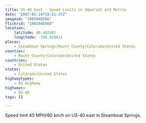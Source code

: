 ```yaml
---
title: US-40 East - Speed Limits in Imperial and Metric
date: "2007-05-24T18:51:37Z"
imageid: "1002048566"
flickrid: "1002048566"
location:
    latitude: 40.482481
    longitude: -106.828811
places:
    - Steamboat Springs|Routt County|Colorado|United States
counties:
    - Routt County|Colorado|United States
countries:
    - United States
states:
    - Colorado|United States
highwaytypes:
    - US Highway
highways:
    - US-40
tags: []

---
```

Speed limit 40 MPH/60 km/h on US-40 east in Steamboat Springs.